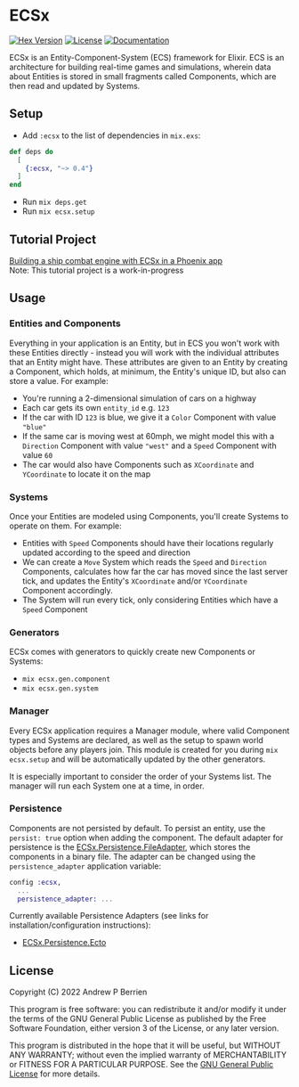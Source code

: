 # ECSx

[![Hex Version](https://img.shields.io/hexpm/v/ecsx.svg)](https://hex.pm/packages/ecsx)
[![License](https://img.shields.io/hexpm/l/ecsx.svg)](https://github.com/APB9785/ECSx/blob/master/LICENSE)
[![Documentation](https://img.shields.io/badge/documentation-gray)](https://hexdocs.pm/ecsx)

ECSx is an Entity-Component-System (ECS) framework for Elixir. ECS is an architecture for building real-time games and simulations, wherein data about Entities is stored in small fragments called Components, which are then read and updated by Systems.

## Setup

- Add `:ecsx` to the list of dependencies in `mix.exs`:

```elixir
def deps do
  [
    {:ecsx, "~> 0.4"}
  ]
end
```

- Run `mix deps.get`
- Run `mix ecsx.setup`

## Tutorial Project

[Building a ship combat engine with ECSx in a Phoenix app](https://hexdocs.pm/ecsx/initial_setup.html)  
Note: This tutorial project is a work-in-progress

## Usage

### Entities and Components

Everything in your application is an Entity, but in ECS you won't work with these Entities directly - instead you will work with the individual attributes that an Entity might have. These attributes are given to an Entity by creating a Component, which holds, at minimum, the Entity's unique ID, but also can store a value. For example:

- You're running a 2-dimensional simulation of cars on a highway
- Each car gets its own `entity_id` e.g. `123`
- If the car with ID `123` is blue, we give it a `Color` Component with value `"blue"`
- If the same car is moving west at 60mph, we might model this with a `Direction` Component with value `"west"` and a `Speed` Component with value `60`
- The car would also have Components such as `XCoordinate` and `YCoordinate` to locate it on the map

### Systems

Once your Entities are modeled using Components, you'll create Systems to operate on them. For example:

- Entities with `Speed` Components should have their locations regularly updated according to the speed and direction
- We can create a `Move` System which reads the `Speed` and `Direction` Components, calculates how far the car has moved since the last server tick, and updates the Entity's `XCoordinate` and/or `YCoordinate` Component accordingly.
- The System will run every tick, only considering Entities which have a `Speed` Component

### Generators

ECSx comes with generators to quickly create new Components or Systems:

- `mix ecsx.gen.component`
- `mix ecsx.gen.system`

### Manager

Every ECSx application requires a Manager module, where valid Component types and Systems are declared, as well as the setup to spawn world objects before any players join. This module is created for you during `mix ecsx.setup` and will be automatically updated by the other generators.

It is especially important to consider the order of your Systems list. The manager will run each System one at a time, in order.

### Persistence

Components are not persisted by default. To persist an entity, use the `persist: true` option when adding the component. The default adapter for persistence is the [ECSx.Persistence.FileAdapter](lib/ecsx/persistence/file_adapter.ex), which stores the components in a binary file. The adapter can be changed using the `persistence_adapter` application variable:

```elixir
config :ecsx,
  ...
  persistence_adapter: ...
```

Currently available Persistence Adapters (see links for installation/configuration instructions):

- [ECSx.Persistence.Ecto](https://github.com/ecsx-framework/ecsx_persistence_ecto)

## License

Copyright (C) 2022 Andrew P Berrien

This program is free software: you can redistribute it and/or modify it under the terms of the GNU General Public License as published by the Free Software Foundation, either version 3 of the License, or any later version.

This program is distributed in the hope that it will be useful, but WITHOUT ANY WARRANTY; without even the implied warranty of MERCHANTABILITY or FITNESS FOR A PARTICULAR PURPOSE. See the [GNU General Public License](https://www.gnu.org/licenses/gpl.html) for more details.
